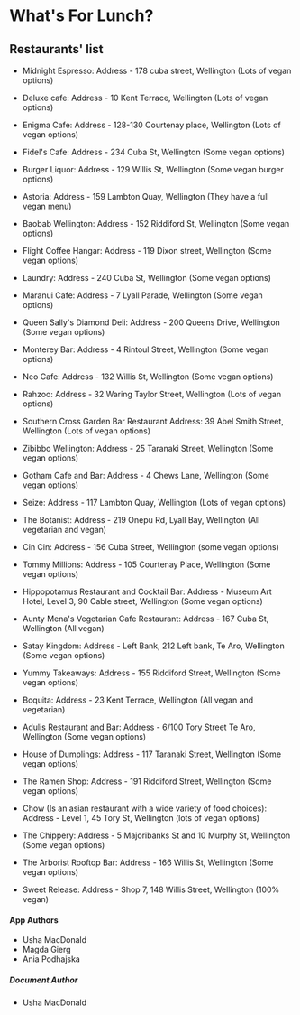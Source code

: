 # What's For Lunch?

## Restaurants' list


- Midnight Espresso: Address - 178 cuba street, Wellington (Lots of vegan options)

- Deluxe cafe: Address - 10 Kent Terrace, Wellington (Lots of vegan options)

- Enigma Cafe: Address - 128-130 Courtenay place, Wellington (Lots of vegan options)

- Fidel's Cafe: Address - 234 Cuba St, Wellington  (Some vegan options)

- Burger Liquor: Address - 129 Willis St, Wellington (Some vegan burger options)

- Astoria: Address - 159 Lambton Quay, Wellington (They have a full vegan menu)

- Baobab Wellington: Address -  152 Riddiford St, Wellington (Some vegan options)

- Flight Coffee Hangar: Address - 119 Dixon street, Wellington (Some vegan options)

- Laundry: Address - 240 Cuba St, Wellington (Some vegan options)

- Maranui Cafe: Address - 7 Lyall Parade, Wellington (Some vegan options)

- Queen Sally's Diamond Deli: Address - 200 Queens Drive, Wellington (Some vegan options)

- Monterey Bar: Address - 4 Rintoul Street, Wellington (Some vegan options)

- Neo Cafe: Address - 132 Willis St, Wellington (Some vegan options)

- Rahzoo: Address - 32 Waring Taylor Street, Wellington (Lots of vegan options)

- Southern Cross Garden Bar Restaurant
Address: 39 Abel Smith Street, Wellington (Lots of vegan options)

- Zibibbo Wellington: Address - 25 Taranaki Street, Wellington (Some vegan options)

- Gotham Cafe and Bar: Address - 4 Chews Lane, Wellington (Some vegan options)

- Seize: Address  - 117 Lambton Quay, Wellington (Lots of vegan options)

- The Botanist: Address - 219 Onepu Rd, Lyall Bay, Wellington (All vegetarian and vegan)

- Cin Cin: Address - 156 Cuba Street, Wellington (some vegan options)

- Tommy Millions: Address - 105 Courtenay Place, Wellington (Some vegan options)

- Hippopotamus Restaurant and Cocktail Bar: Address - Museum Art Hotel, Level 3, 90 Cable street, Wellington (Some vegan options)

- Aunty Mena's Vegetarian Cafe Restaurant: Address - 167 Cuba St, Wellington (All vegan)

- Satay Kingdom: Address - Left Bank, 212 Left bank, Te Aro, Wellington (Some vegan options)

- Yummy Takeaways: Address - 155 Riddiford Street, Wellington (Some vegan options)

- Boquita: Address - 23 Kent Terrace, Wellington (All vegan and vegetarian)

- Adulis Restaurant and Bar: Address - 6/100 Tory Street Te Aro, Wellington (Some vegan options)

- House of Dumplings: Address - 117 Taranaki Street, Wellington (Some vegan options)

- The Ramen Shop: Address - 191 Riddiford Street, Wellington (Some vegan options)

- Chow (Is an asian restaurant with a wide variety of food choices): Address - Level 1, 45 Tory St, Wellington (lots of vegan options)

-  The Chippery: Address - 5 Majoribanks St and 10 Murphy St, Wellington (Some vegan options)

- The Arborist Rooftop Bar: Address - 166 Willis St, Wellington (Some vegan options)

- Sweet Release: Address - Shop 7, 148 Willis Street, Wellington (100% vegan)


#### App Authors

* Usha MacDonald
* Magda Gierg
* Ania Podhajska

##### Document Author
* Usha MacDonald
